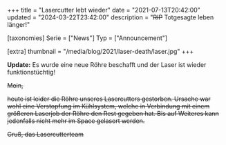 +++
title = "Lasercutter lebt wieder"
date = "2021-07-13T20:42:00"
updated = "2024-03-22T23:42:00"
description = "~~RIP~~ Totgesagte leben länger!"

[taxonomies]
Serie = ["News"]
Typ = ["Announcement"]

[extra]
thumbnail = "/media/blog/2021/laser-death/laser.jpg"
+++

**Update:** Es wurde eine neue Röhre beschafft und der Laser ist
wieder funktionstüchtig!

~~Moin,~~

~~heute ist leider die Röhre unseres Lasercutters gestorben. Ursache war wohl eine Verstopfung im Kühlsystem, welche in
Verbindung mit einem größeren Laserjob der Röhre den Rest gegeben hat. Bis auf Weiteres kann jedenfalls nicht mehr im
Space gelasert werden.~~

~~Gruß,
das Lasercutterteam~~

